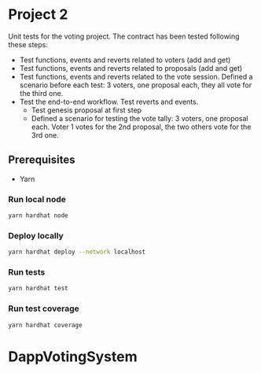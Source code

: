 # Project 2

Unit tests for the voting project.
The contract has been tested following these steps:

- Test functions, events and reverts related to voters (add and get)
- Test functions, events and reverts related to proposals (add and get)
- Test functions, events and reverts related to the vote session. Defined a scenario before each test: 3 voters, one proposal each, they all vote for the third one.
- Test the end-to-end workflow. Test reverts and events.
  - Test genesis proposal at first step
  - Defined a scenario for testing the vote tally: 3 voters, one proposal each. Voter 1 votes for the 2nd proposal, the two others vote for the 3rd one.

## Prerequisites

- Yarn

### Run local node

```zsh
yarn hardhat node
```

### Deploy locally

```zsh
yarn hardhat deploy --network localhost
```

### Run tests

```zsh
yarn hardhat test
```

### Run test coverage

```zsh
yarn hardhat coverage
```
# DappVotingSystem
